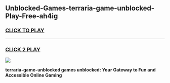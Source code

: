 
## Unblocked-Games-terraria-game-unblocked-Play-Free-ah4ig
<h3>
<a href="https://premium76.site?title=terraria-game-unblocked&ref=09A">CLICK TO PLAY</a></h3>
<hr>

<h3>
<a href="https://premium76.site?title=terraria-game-unblocked&ref=09A">CLICK 2 PLAY</a>
  
</h3>

<a href="https://premium76.site?title=terraria-game-unblocked&ref=09A"><img src="https://clearcache.store/games.png"></a>


**terraria-game-unblocked games unblocked: Your Gateway to Fun and Accessible Online Gaming**
